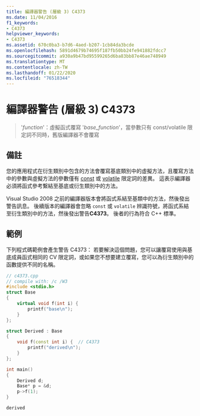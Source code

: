 ```yaml
---
title: 編譯器警告 (層級 3) C4373
ms.date: 11/04/2016
f1_keywords:
- C4373
helpviewer_keywords:
- C4373
ms.assetid: 670c0ba3-b7d6-4aed-b207-1cb84da3bcde
ms.openlocfilehash: 5891d4679b74695f187fb50bb24fe941882fdcc7
ms.sourcegitcommit: a930a9b47bd95599265d6ba83bb87e46ae748949
ms.translationtype: MT
ms.contentlocale: zh-TW
ms.lasthandoff: 01/22/2020
ms.locfileid: "76518344"
---
```

# <a name="compiler-warning-level-3-c4373"></a>編譯器警告 (層級 3) C4373

> '*function*'：虛擬函式覆寫 '*base_function*'，當參數只有 const/volatile 限定詞不同時，舊版編譯器不會覆寫

## <a name="remarks"></a>備註

您的應用程式在衍生類別中包含的方法會覆寫基底類別中的虛擬方法，且覆寫方法中的參數與虛擬方法的參數僅有 [const](../../cpp/const-cpp.md) 或 [volatile](../../cpp/volatile-cpp.md) 限定詞的差異。 這表示編譯器必須將函式參考繫結至基底或衍生類別中的方法。

Visual Studio 2008 之前的編譯器版本會將函式系結至基類中的方法，然後發出警告訊息。 後續版本的編譯器會忽略 `const` 或 `volatile` 辨識符號，將函式系結至衍生類別中的方法，然後發出警告**C4373**。 後者的行為符合 C++ 標準。

## <a name="example"></a>範例

下列程式碼範例會產生警告 C4373： 若要解決這個問題，您可以讓覆寫使用與基底成員函式相同的 CV 限定詞，或如果您不想要建立覆寫，您可以為衍生類別中的函數提供不同的名稱。

```cpp
// c4373.cpp
// compile with: /c /W3
#include <stdio.h>
struct Base
{
    virtual void f(int i) {
        printf("base\n");
    }
};

struct Derived : Base
{
    void f(const int i) {  // C4373
        printf("derived\n");
    }
};

int main()
{
    Derived d;
    Base* p = &d;
    p->f(1);
}
```

```Output
derived
```
